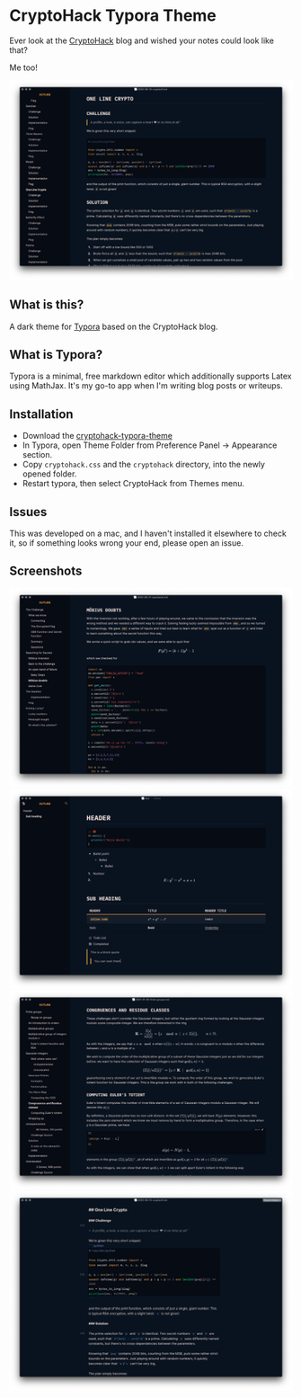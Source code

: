 # CryptoHack Typora Theme

Ever look at the [CryptoHack](https://blog.cryptohack.org) blog and wished your notes could look like that?

Me too!

![Theme Screenshot](https://github.com/cryptohack/typora-theme/blob/a5348a3279f0358c5afdfeb0c65b1c3e2bee6a6a/screenshots/screenshot1.png)

## What is this?

A dark theme for [Typora](https://typora.io) based on the CryptoHack blog.

## What is Typora?

Typora is a minimal, free markdown editor which additionally supports Latex using MathJax. It's my go-to app when I'm writing blog posts or writeups.

## Installation 

- Download the [cryptohack-typora-theme](https://github.com/cryptohack/typora-theme/blob/a5348a3279f0358c5afdfeb0c65b1c3e2bee6a6a/theme/cryptohack.zip)
- In Typora, open Theme Folder from Preference Panel → Appearance section.
- Copy `cryptohack.css` and the `cryptohack` directory, into the newly opened folder.
- Restart typora, then select CryptoHack from Themes menu.

## Issues

This was developed on a mac, and I haven't installed it elsewhere to check it, so if something looks wrong your end, please open an issue.

## Screenshots

![Theme Screenshot](https://github.com/cryptohack/typora-theme/blob/a5348a3279f0358c5afdfeb0c65b1c3e2bee6a6a/screenshots/screenshot2.png)
![Theme Screenshot](https://github.com/cryptohack/typora-theme/blob/a5348a3279f0358c5afdfeb0c65b1c3e2bee6a6a/screenshots/screenshot3.png)
![Theme Screenshot](https://github.com/cryptohack/typora-theme/blob/a5348a3279f0358c5afdfeb0c65b1c3e2bee6a6a/screenshots/screenshot4.png)
![Theme Screenshot](https://github.com/cryptohack/typora-theme/blob/a5348a3279f0358c5afdfeb0c65b1c3e2bee6a6a/screenshots/screenshot5.png)
